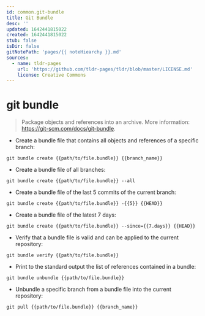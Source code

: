 ```yaml
---
id: common.git-bundle
title: Git Bundle
desc: ''
updated: 1642441815022
created: 1642441815022
stub: false
isDir: false
gitNotePath: 'pages/{{ noteHiearchy }}.md'
sources:
  - name: tldr-pages
    url: 'https://github.com/tldr-pages/tldr/blob/master/LICENSE.md'
    license: Creative Commons
---
```

# git bundle

> Package objects and references into an archive.
> More information: <https://git-scm.com/docs/git-bundle>.

- Create a bundle file that contains all objects and references of a specific branch:

`git bundle create {{path/to/file.bundle}} {{branch_name}}`

- Create a bundle file of all branches:

`git bundle create {{path/to/file.bundle}} --all`

- Create a bundle file of the last 5 commits of the current branch:

`git bundle create {{path/to/file.bundle}} -{{5}} {{HEAD}}`

- Create a bundle file of the latest 7 days:

`git bundle create {{path/to/file.bundle}} --since={{7.days}} {{HEAD}}`

- Verify that a bundle file is valid and can be applied to the current repository:

`git bundle verify {{path/to/file.bundle}}`

- Print to the standard output the list of references contained in a bundle:

`git bundle unbundle {{path/to/file.bundle}}`

- Unbundle a specific branch from a bundle file into the current repository:

`git pull {{path/to/file.bundle}} {{branch_name}}`

